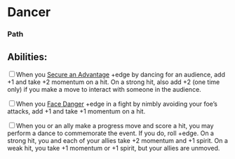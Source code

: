 # Dancer
### Path


## Abilities:
<input type="checkbox" />When you [Secure an Advantage](ironsworn/moves/adventure/secure_an_advantage) +edge by dancing for an audience, add +1 and take +2 momentum on a hit. On a strong hit, also add +2 (one time only) if you make a move to interact with someone in the audience.

<input type="checkbox" />When you [Face Danger](ironsworn/moves/adventure/face_danger) +edge in a fight by nimbly avoiding your foe’s attacks, add +1 and take +1 momentum on a hit.

<input type="checkbox" />When you or an ally make a progress move and score a hit, you may perform a dance to commemorate the event. If you do, roll +edge. On a strong hit, you and each of your allies take +2 momentum and +1 spirit. On a weak hit, you take +1 momentum or +1 spirit, but your allies are unmoved.


